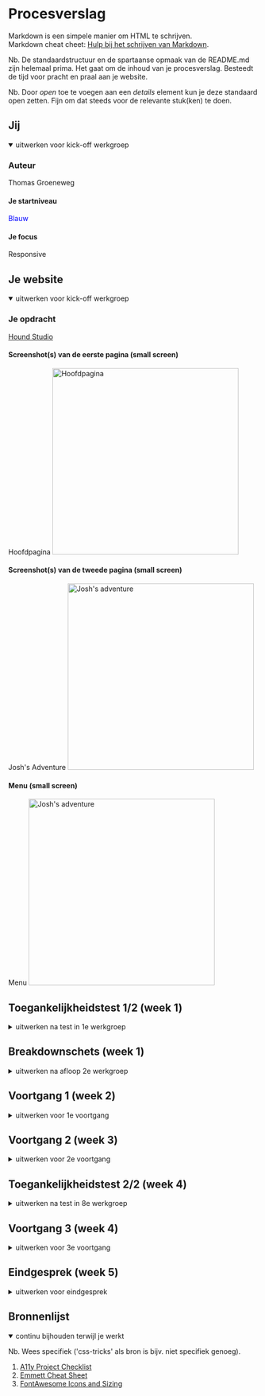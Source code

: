# Procesverslag

Markdown is een simpele manier om HTML te schrijven.  
Markdown cheat cheet: [Hulp bij het schrijven van Markdown](https://github.com/adam-p/markdown-here/wiki/Markdown-Cheatsheet).

Nb. De standaardstructuur en de spartaanse opmaak van de README.md zijn helemaal prima. Het gaat om de inhoud van je procesverslag. Besteedt de tijd voor pracht en praal aan je website.

Nb. Door *open* toe te voegen aan een *details* element kun je deze standaard open zetten. Fijn om dat steeds voor de relevante stuk(ken) te doen.

## Jij

<details open>
  <summary>uitwerken voor kick-off werkgroep</summary>

### Auteur

  Thomas Groeneweg

#### Je startniveau

  <span style="color:blue">Blauw</span>

#### Je focus

  Responsive

</details>

## Je website

<details open>
  <summary>uitwerken voor kick-off werkgroep</summary>

### Je opdracht

[Hound Studio](https://hound-studio.com/)

#### Screenshot(s) van de eerste pagina (small screen)

  Hoofdpagina
  <img src="images\HOUND-main.png" width="375px" alt="Hoofdpagina">

#### Screenshot(s) van de tweede pagina (small screen)

  Josh's Adventure
  <img src="images\JOSH-story.png" width="375px" alt="Josh's adventure">

#### Menu (small screen)

  Menu
  <img src="images\HOUND-menu.png" width="375px" alt="Josh's adventure">

</details>

## Toegankelijkheidstest 1/2 (week 1)

<details>
  <summary>uitwerken na test in 1e werkgroep</summary>

### Bevindingen

  Lijst met je bevindingen die in de test naar voren kwamen:

  1. <b>Headers</b> bestaan praktisch niet; veel headers zijn p elementen.
  2. <b>Alt text</b> heeft op het moment niet veel nut - het geeft je de naam van de afbeelding, meer niet.

#### Screenreader

  Hier korte omschrijving (met indien nodig afbeeldingen)

  Headers worden wel/niet gezien door de screenreader - op een of andere manier worden ze wel erkend als headers, maar in de code zijn het p's en dus onmogelijk om makkelijk naar toe te navigeren met alleen een keyboard.
  
  Links zijn soms super onduidelijk - wat IS Josh' droom? Waar gaan we heen?
  Hier een omschrijving van hoe het opgelost kan worden (met indien nodig afbeeldingen)

  <img src="images/HOUND-main_breakdown.svg" width="375px" alt="breakdown van de hele pagina">

  <img src="readme-images/wave.webaim.org_report%20(1).png" width="375px" alt="WebAim Accessibility Overview 1/3">
  <img src="readme-images/wave.webaim.org_report%20(2).png" width="375px" alt="WebAim Accessibility Overview 2/3">
  <img src="readme-images/wave.webaim.org_report%20(3).png" width="375px" alt="WebAim Accessibility Overview 3/3">

  1. Vervang de P waar nodig met headers.
  2. Gebruik alt text die ook iets betekent voor de mensen die de screenreader nodig hebben.
  3. Zorg dat de alt text anders is dan tekst die al eerder opgelezen is.

#### Muis en Toetsenbord

  Er zijn niet super veel elementen met hover/focus/active componenten, het enige wat er uit springt is de consistente dot die je muis volgt en de elementen er onder van kleur laat veranderen. Active komt volgens mij nergens voor, hover is te vinden op (praktisch)alle interactieve elementen. Focus doet ook niks (behalve het simpelweg omranden van elementen).

  Er hoeft in principe niks opgelost te worden, maar er is altijd de mogelijkheid om zelf dingen toe te voegen.

#### Visueel (brillen, contrast, kleurenblind, dark/light)

  Contrast is meestal wel OK - WebAIM en de ingebouwde tools doen moeilijk omdat de achtergrondkleur niet genoeg contract heeft tov de letters. Enkel als er geen blauw aanwezig is verandert het palet aanzienlijk, maar het is nog steeds goed leesbaar dankzij het dikke font. De meeste kleuren (waar van belang) zitten in de afbeeldingen. *Mocht* het zo uitkomen dat het contrast daar te laag is is het een mogelijkheid om de achtergrond bijvoorbeeld iets donkerder te maken.

  Hier een omschrijving van hoe het opgelost kan worden (met indien nodig afbeeldingen)

  Standaard View
    <img src="readme-images\main_default.png" width="375px" alt="Standaard pagina">
    
  Geen Blauw
    <img src="readme-images\no_blue.png" width="375px" alt="No Blue">

  Geen Rood
    <img src="readme-images\no_red.png" width="375px" alt="No Red">

  Geen Groen
    <img src="readme-images\no_green.png" width="375px" alt="No Green">

  Greyscale
    <img src="readme-images\no_color.png" width="375px" alt="Greyscale view">

  Minder Contrast
    <img src="readme-images\less_contrast.png" width="375px" alt="Less Contrast">
</details>

## Breakdownschets (week 1)

<details>
  <summary>uitwerken na afloop 2e werkgroep</summary>

### de hele pagina

  <img src="images/HOUND-main_breakdown.svg" width="375px" alt="breakdown van de hele pagina">

### dynamisch deel (bijv menu)

  <img src="images/HOUND-menu_breakdown.svg" width="375px" alt="breakdown van een dynamisch deel">

</details>

## Voortgang 1 (week 2)

<details>
  <summary>uitwerken voor 1e voortgang</summary>

### Stand van zaken

  hier dit ging goed & dit was lastig (neem ook screenshots op van delen van je website en code)

### Agenda voor meeting

  samen met je groepje opstellen

  | student 1      | student 2          | student 3    | student 4        |
  | ---            | ---                | ---          | ---              |
  | dit bespreken  | en dit             | en ik dit    | en dan ik dat    |
  | en dat ook nog | dit als er tijd is | nog een punt | dit wil ik zeker |
  | ...            | ...                | ...          | ...              |

### Verslag van meeting

  hier na afloop snel de uitkomsten van de meeting vastleggen

- punt 1
- punt 2
- nog een punt
- ...

</details>

## Voortgang 2 (week 3)

<details>
  <summary>uitwerken voor 2e voortgang</summary>

### Stand van zaken

  Goed:

- Het maken van de grids/flexbox
- Begonnen met een beetje media queries (mag @container?)

  Lastig:

- Het linken van scripts (silly me)
- Bepalen welke elementen zou wel/niet gestijld moeten worden soms
- Zorgen dat alles niet alleen werkt in VS maar ook live :(

  Nog te doen:

- Checken voor Accessibility

### de hele pagina

  <img src="readme-images/HOUND%20Studio%20Animations%20W3.png" width="375px" alt="Hoofdpagina">

### Agenda voor meeting

  samen met je groepje opstellen

  | student 1      | student 2          | student 3    | student 4        |
  | ---            | ---                | ---          | ---              |
  | dit bespreken  | en dit             | en ik dit    | en dan ik dat    |
  | en dat ook nog | dit als er tijd is | nog een punt | dit wil ik zeker |
  | ...            | ...                | ...          | ...              |

### Verslag van meeting

  hier na afloop snel de uitkomsten van de meeting vastleggen

- punt 1
- punt 2
- nog een punt
- ...

</details>

## Toegankelijkheidstest 2/2 (week 4)

<details>
  <summary>uitwerken na test in 8e werkgroep</summary>

### Bevindingen

  Lijst met je bevindingen die in de test naar voren kwamen (geef ook aan wat er verbeterd is):

#### Screenreader

  Hier korte omschrijving (met indien nodig afbeeldingen)

  Hier een omschrijving van hoe het opgelost kan worden (met indien nodig afbeeldingen)

#### Muis en Toetsenbord

  Hier korte omschrijving (met indien nodig afbeeldingen)

  Hier een omschrijving van hoe het opgelost kan worden (met indien nodig afbeeldingen)

#### Motoriek (shocks, elastiekjes)

  Hier korte omschrijving (met indien nodig afbeeldingen)

  Hier een omschrijving van hoe het opgelost kan worden (met indien nodig afbeeldingen)

#### Visueel (brillen, contrast, kleurenblind, dark/light)

  Hier korte omschrijving (met indien nodig afbeeldingen)

  Hier een omschrijving van hoe het opgelost kan worden (met indien nodig afbeeldingen)

</details>

## Voortgang 3 (week 4)

<details>
  <summary>uitwerken voor 3e voortgang</summary>

### Stand van zaken

  hier dit ging goed & dit was lastig (neem ook screenshots op van delen van je website en code)

### Agenda voor meeting

  samen met je groepje opstellen

  | student 1      | student 2          | student 3    | student 4        |
  | ---            | ---                | ---          | ---              |
  | dit bespreken  | en dit             | en ik dit    | en dan ik dat    |
  | en dat ook nog | dit als er tijd is | nog een punt | dit wil ik zeker |
  | ...            | ...                | ...          | ...              |

### Verslag van meeting

  hier na afloop snel de uitkomsten van de meeting vastleggen

- punt 1
- punt 2
- nog een punt
- ...

</details>

## Eindgesprek (week 5)

<details>
  <summary>uitwerken voor eindgesprek</summary>

### Je uitkomst - karakteristiek screenshots

  <img src="readme-images/dummy-plaatje.jpg" width="375px" alt="uitomst opdracht 1">

### Dit ging goed/Heb ik geleerd

  Korte omschrijving met plaatjes

  <img src="readme-images/dummy-plaatje.jpg" width="375px" alt="top">

### Dit was lastig/Is niet gelukt

  Korte omschrijving met plaatjes

  <img src="readme-images/dummy-plaatje.jpg" width="375px" alt="bummer">
</details>

## Bronnenlijst

<details open>
  <summary>continu bijhouden terwijl je werkt</summary>

  Nb. Wees specifiek ('css-tricks' als bron is bijv. niet specifiek genoeg).

  1. [A11y Project Checklist](https://www.a11yproject.com/checklist/)
  2. [Emmett Cheat Sheet](https://docs.emmet.io/cheat-sheet/)
  3. [FontAwesome Icons and Sizing](https://fontawesome.com/docs/web/style/size)

</details>
